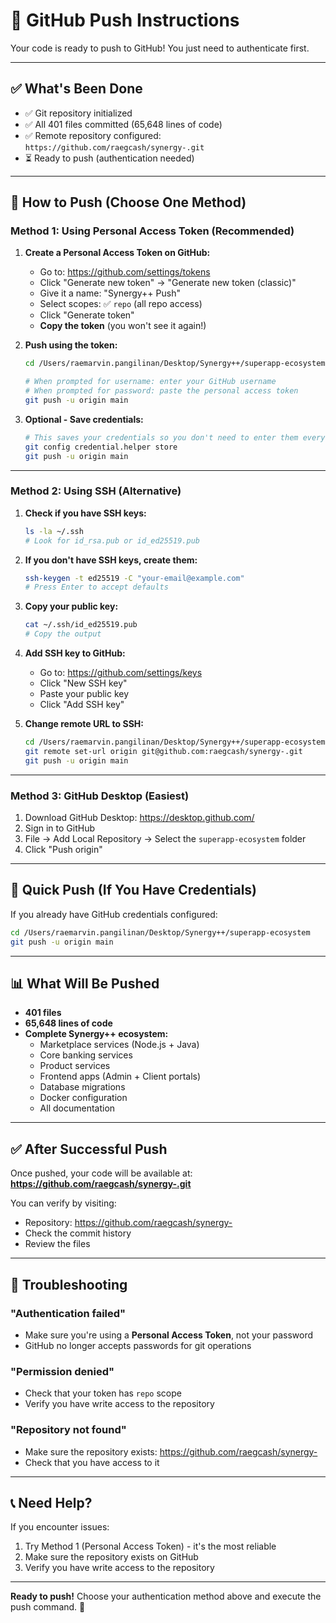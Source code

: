 # 🚀 GitHub Push Instructions

Your code is ready to push to GitHub! You just need to authenticate first.

---

## ✅ What's Been Done

- ✅ Git repository initialized
- ✅ All 401 files committed (65,648 lines of code)
- ✅ Remote repository configured: `https://github.com/raegcash/synergy-.git`
- ⏳ Ready to push (authentication needed)

---

## 🔐 How to Push (Choose One Method)

### **Method 1: Using Personal Access Token (Recommended)**

1. **Create a Personal Access Token on GitHub:**
   - Go to: https://github.com/settings/tokens
   - Click "Generate new token" → "Generate new token (classic)"
   - Give it a name: "Synergy++ Push"
   - Select scopes: ✅ `repo` (all repo access)
   - Click "Generate token"
   - **Copy the token** (you won't see it again!)

2. **Push using the token:**
   ```bash
   cd /Users/raemarvin.pangilinan/Desktop/Synergy++/superapp-ecosystem
   
   # When prompted for username: enter your GitHub username
   # When prompted for password: paste the personal access token
   git push -u origin main
   ```

3. **Optional - Save credentials:**
   ```bash
   # This saves your credentials so you don't need to enter them every time
   git config credential.helper store
   git push -u origin main
   ```

---

### **Method 2: Using SSH (Alternative)**

1. **Check if you have SSH keys:**
   ```bash
   ls -la ~/.ssh
   # Look for id_rsa.pub or id_ed25519.pub
   ```

2. **If you don't have SSH keys, create them:**
   ```bash
   ssh-keygen -t ed25519 -C "your-email@example.com"
   # Press Enter to accept defaults
   ```

3. **Copy your public key:**
   ```bash
   cat ~/.ssh/id_ed25519.pub
   # Copy the output
   ```

4. **Add SSH key to GitHub:**
   - Go to: https://github.com/settings/keys
   - Click "New SSH key"
   - Paste your public key
   - Click "Add SSH key"

5. **Change remote URL to SSH:**
   ```bash
   cd /Users/raemarvin.pangilinan/Desktop/Synergy++/superapp-ecosystem
   git remote set-url origin git@github.com:raegcash/synergy-.git
   git push -u origin main
   ```

---

### **Method 3: GitHub Desktop (Easiest)**

1. Download GitHub Desktop: https://desktop.github.com/
2. Sign in to GitHub
3. File → Add Local Repository → Select the `superapp-ecosystem` folder
4. Click "Push origin"

---

## 🎯 Quick Push (If You Have Credentials)

If you already have GitHub credentials configured:

```bash
cd /Users/raemarvin.pangilinan/Desktop/Synergy++/superapp-ecosystem
git push -u origin main
```

---

## 📊 What Will Be Pushed

- **401 files**
- **65,648 lines of code**
- **Complete Synergy++ ecosystem:**
  - Marketplace services (Node.js + Java)
  - Core banking services
  - Product services
  - Frontend apps (Admin + Client portals)
  - Database migrations
  - Docker configuration
  - All documentation

---

## ✅ After Successful Push

Once pushed, your code will be available at:
**https://github.com/raegcash/synergy-.git**

You can verify by visiting:
- Repository: https://github.com/raegcash/synergy-
- Check the commit history
- Review the files

---

## 🔧 Troubleshooting

### "Authentication failed"
- Make sure you're using a **Personal Access Token**, not your password
- GitHub no longer accepts passwords for git operations

### "Permission denied"
- Check that your token has `repo` scope
- Verify you have write access to the repository

### "Repository not found"
- Make sure the repository exists: https://github.com/raegcash/synergy-
- Check that you have access to it

---

## 📞 Need Help?

If you encounter issues:
1. Try Method 1 (Personal Access Token) - it's the most reliable
2. Make sure the repository exists on GitHub
3. Verify you have write access to the repository

---

**Ready to push!** Choose your authentication method above and execute the push command. 🚀


